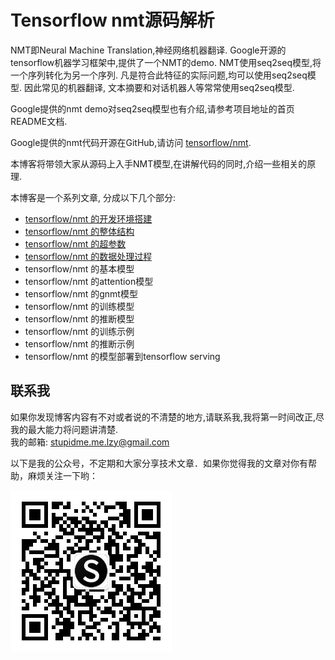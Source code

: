 # Tensorflow nmt源码解析  
NMT即Neural Machine Translation,神经网络机器翻译. Google开源的tensorflow机器学习框架中,提供了一个NMT的demo. NMT使用seq2seq模型,将一个序列转化为另一个序列. 凡是符合此特征的实际问题,均可以使用seq2seq模型. 因此常见的机器翻译, 文本摘要和对话机器人等常常使用seq2seq模型.  

Google提供的nmt demo对seq2seq模型也有介绍,请参考项目地址的首页README文档.

Google提供的nmt代码开源在GitHub,请访问 [tensorflow/nmt](https://github.com/tensorflow/nmt).  

本博客将带领大家从源码上入手NMT模型,在讲解代码的同时,介绍一些相关的原理.  

本博客是一个系列文章, 分成以下几个部分:  

* [tensorflow/nmt 的开发环境搭建](使用Docker搭建tensorflow开发环境.md)  
* [tensorflow/nmt 的整体结构](tensorflow_nmt的整体结构.md)  
* [tensorflow/nmt 的超参数](tensorflow_nmt的超参数.md)    
* [tensorflow/nmt 的数据处理过程](tensorflow_nmt数据预处理过程详解.md)  
* tensorflow/nmt 的基本模型  
* tensorflow/nmt 的attention模型  
* tensorflow/nmt 的gnmt模型  
* tensorflow/nmt 的训练模型  
* tensorflow/nmt 的推断模型    
* tensorflow/nmt 的训练示例    
* tensorflow/nmt 的推断示例    
* tensorflow/nmt 的模型部署到tensorflow serving    

## 联系我  
如果你发现博客内容有不对或者说的不清楚的地方,请联系我,我将第一时间改正,尽我的最大能力将问题讲清楚.  
我的邮箱: [stupidme.me.lzy@gmail.com](mailto:stupidme.me.lzy@gmail.com)  

以下是我的公众号，不定期和大家分享技术文章．如果你觉得我的文章对你有帮助，麻烦关注一下哟：

![stupidmedotme](wechat_gzh_code_8.jpg)  
